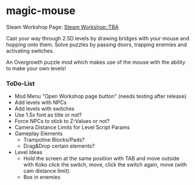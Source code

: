 # magic-mouse

Steam Workshop Page: <a href="">Steam Workshop::TBA</a>

Cast your way through 2.5D levels by drawing bridges with your mouse and hopping onto them.
Solve puzzles by passing doors, trapping enemies and activating switches.

An Overgrowth puzzle mod which makes use of the mouse with the ability to make your own levels!

### ToDo-List

- Mod Menu "Open Workshop page button" (needs testing after release)
- Add levels with NPCs
- Add levels with switches
- Use 1.5x font as title or not?
- Force NPCs to stick to Z-Values or not?
- Camera Distance Limits for Level Script Params
- Gameplay Elements
	- Trampoline Blocks/Pads?
	- Drag&Drop certain elements?
- Level Ideas
	- Hold the screen at the same position with TAB and move outside with Koko
	click the switch, move, click the switch again, move (with cam distance limit).
	- Box in enemies
	